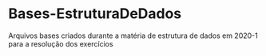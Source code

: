 # Bases-EstruturaDeDados
Arquivos bases criados durante a matéria de estrutura de dados em 2020-1 para a resolução dos exercícios
